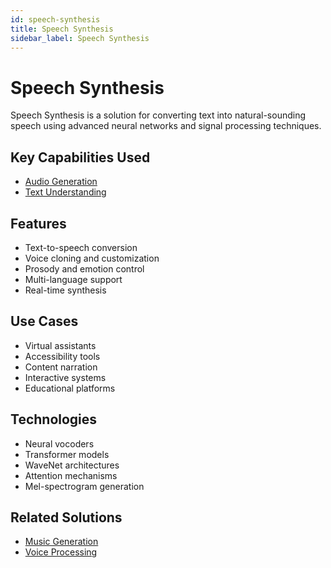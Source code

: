 ```yaml
---
id: speech-synthesis
title: Speech Synthesis
sidebar_label: Speech Synthesis
---
```


# Speech Synthesis

Speech Synthesis is a solution for converting text into natural-sounding speech using advanced neural networks and signal processing techniques.

## Key Capabilities Used

- [Audio Generation](../capabilities/audio-generation)
- [Text Understanding](../capabilities/text-understanding)

## Features

- Text-to-speech conversion
- Voice cloning and customization
- Prosody and emotion control
- Multi-language support
- Real-time synthesis

## Use Cases

- Virtual assistants
- Accessibility tools
- Content narration
- Interactive systems
- Educational platforms

## Technologies

- Neural vocoders
- Transformer models
- WaveNet architectures
- Attention mechanisms
- Mel-spectrogram generation

## Related Solutions

- [Music Generation](./music-generation)
- [Voice Processing](./voice-processing)
